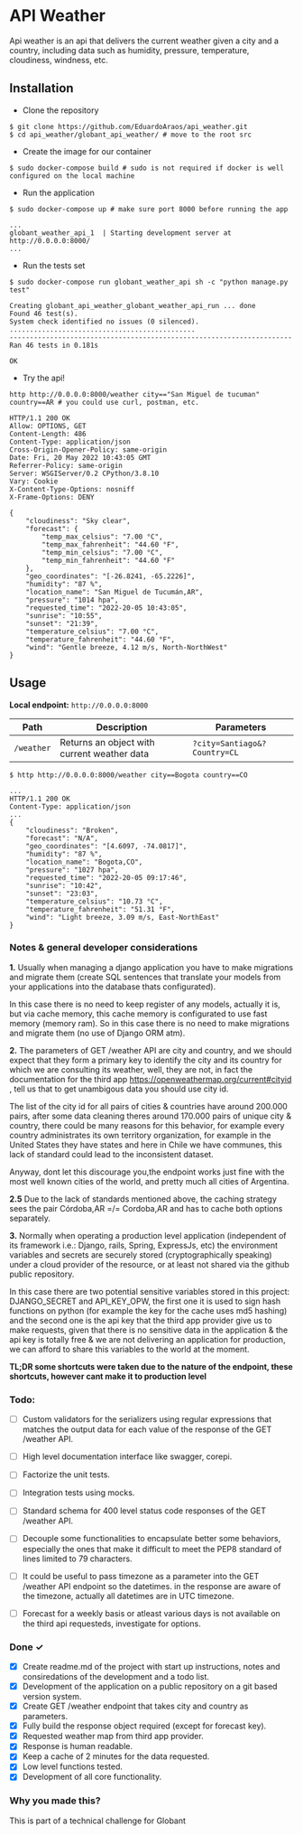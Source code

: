 # API Weather

Api weather is an api that delivers the current weather given a city and a country, including data such as humidity, pressure, temperature, cloudiness, windness, etc.
## Installation

* Clone the repository

```
$ git clone https://github.com/EduardoAraos/api_weather.git 
$ cd api_weather/globant_api_weather/ # move to the root src
```

* Create the image for our container
```
$ sudo docker-compose build # sudo is not required if docker is well configured on the local machine
```

* Run the application
```
$ sudo docker-compose up # make sure port 8000 before running the app
```
```
...
globant_weather_api_1  | Starting development server at http://0.0.0.0:8000/
...
```
* Run the tests set
```
$ sudo docker-compose run globant_weather_api sh -c "python manage.py test"
```
```
Creating globant_api_weather_globant_weather_api_run ... done
Found 46 test(s).
System check identified no issues (0 silenced).
..............................................
----------------------------------------------------------------------
Ran 46 tests in 0.181s

OK
```
* Try the api!
```
http http://0.0.0.0:8000/weather city=="San Miguel de tucuman" country==AR # you could use curl, postman, etc.
```
```
HTTP/1.1 200 OK
Allow: OPTIONS, GET
Content-Length: 486
Content-Type: application/json
Cross-Origin-Opener-Policy: same-origin
Date: Fri, 20 May 2022 10:43:05 GMT
Referrer-Policy: same-origin
Server: WSGIServer/0.2 CPython/3.8.10
Vary: Cookie
X-Content-Type-Options: nosniff
X-Frame-Options: DENY

{
    "cloudiness": "Sky clear",
    "forecast": {
        "temp_max_celsius": "7.00 °C",
        "temp_max_fahrenheit": "44.60 °F",
        "temp_min_celsius": "7.00 °C",
        "temp_min_fahrenheit": "44.60 °F"
    },
    "geo_coordinates": "[-26.8241, -65.2226]",
    "humidity": "87 %",
    "location_name": "San Miguel de Tucumán,AR",
    "pressure": "1014 hpa",
    "requested_time": "2022-20-05 10:43:05",
    "sunrise": "10:55",
    "sunset": "21:39",
    "temperature_celsius": "7.00 °C",
    "temperature_fahrenheit": "44.60 °F",
    "wind": "Gentle breeze, 4.12 m/s, North-NorthWest"
}
```




## Usage

**Local endpoint:** `http://0.0.0.0:8000`

| Path         | Description  | Parameters
| ------------ | ------------ | ----------
| `/weather`   | Returns an object with current weather data | `?city=Santiago&?Country=CL`

```
$ http http://0.0.0.0:8000/weather city==Bogota country==CO
```
```
...
HTTP/1.1 200 OK
Content-Type: application/json
...
{
    "cloudiness": "Broken",
    "forecast": "N/A",
    "geo_coordinates": "[4.6097, -74.0817]",
    "humidity": "87 %",
    "location_name": "Bogota,CO",
    "pressure": "1027 hpa",
    "requested_time": "2022-20-05 09:17:46",
    "sunrise": "10:42",
    "sunset": "23:03",
    "temperature_celsius": "10.73 °C",
    "temperature_fahrenheit": "51.31 °F",
    "wind": "Light breeze, 3.09 m/s, East-NorthEast"
}
```

### Notes & general developer considerations


**1.** Usually when managing a django application you have to make migrations and migrate them
(create SQL sentences that translate your models from your applications into the database thats configurated).

In this case there is no need to keep register of any models, actually it is, but via cache memory, this
cache memory is configurated to use fast memory (memory ram). So in this case there is no need
to make migrations and migrate them (no use of Django ORM atm).

**2.** The parameters of GET /weather API are city and country, and we should expect that they form a primary key to identify
the city and its country for which we are consulting its weather, well, they are not, in fact the documentation for the
third app <https://openweathermap.org/current#cityid> , tell us that to get unambigous data you should use city id.

The list of the city id for all pairs of cities & countries have around 200.000 pairs, after some data cleaning
theres around 170.000 pairs of unique city & country, there could be many reasons for this behavior, for example every country administrates its own territory organization, for example in the United States they have states and here in Chile we have communes,
this lack of standard could lead to the inconsistent dataset. 

Anyway, dont let this discourage you,the endpoint works just fine with the most well 
known cities of the world, and pretty much all cities of Argentina.

**2.5** Due to the lack of standards mentioned above, the caching strategy sees the pair Córdoba,AR =/= Cordoba,AR and has to cache both options separately. 

**3.** Normally when operating a production level application (independent of its framework i.e.: Django, rails, Spring, ExpressJs, etc)
the environment variables and secrets are securely stored (cryptographically speaking) under a cloud provider of the resource, or at least not shared via the github public repository. 

In this case there are two potential sensitive variables stored in this project:
DJANGO_SECRET and API_KEY_OPW, the first one it is used to sign hash functions on python (for example the key for the cache uses md5 hashing) and the second one is the api key
that the third app provider give us to make requests, given that there is no sensitive data in the application & the api key is totally free
& we are not delivering an application for production, we can afford to share this variables to the world at the moment.

**TL;DR some shortcuts were taken due to the nature of the endpoint, these shortcuts, however cant make it to production level**

### Todo:
- [ ] Custom validators for the serializers using regular expressions that matches the output data for each value of the response of the GET /weather API.
- [ ] High level documentation interface like swagger, corepi.
- [ ] Factorize the unit tests.
- [ ] Integration tests using mocks.
- [ ] Standard schema for 400 level status code responses of the GET /weather API.
- [ ] Decouple some functionalities to encapsulate better some behaviors, especially the ones that make it difficult to meet the PEP8 standard of lines limited to 79 characters.
- [ ] It could be useful to pass timezone as a parameter into the GET /weather API endpoint so the datetimes.
	  in the response are aware of the timezone, actually all datetimes are in UTC timezone.
- [ ] Forecast for a weekly basis or atleast various days is not available on the third api requesteds, investigate for options.


### Done ✓

- [x] Create readme.md of the project with start up instructions, notes and consiredations of the development and a todo list.
- [x] Development of the application on a public repository on a git based version system.
- [x] Create GET /weather endpoint that takes city and country as parameters.
- [x] Fully build the response object required (except for forecast key).
- [x] Requested weather map from third app provider.
- [x] Response is human readable.
- [x] Keep a cache of 2 minutes for the data requested.
- [x] Low level functions tested.
- [x] Development of all core functionality.

### Why you made this?
This is part of a technical challenge for Globant
